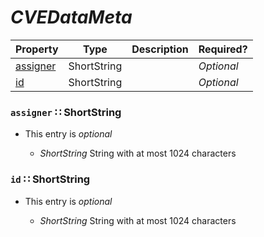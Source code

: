<a id="map123"></a>
# *CVEDataMeta*

| Property | Type | Description | Required? |
| -------- | ---- | ----------- | --------- |
|[assigner](#assigner-shortstring)|ShortString| |_Optional_|
|[id](#id-shortstring)|ShortString| |_Optional_|


<a id="assigner-shortstring"></a>
### `assigner` ∷ ShortString

* This entry is _optional_


  * *ShortString* String with at most 1024 characters

<a id="id-shortstring"></a>
### `id` ∷ ShortString

* This entry is _optional_


  * *ShortString* String with at most 1024 characters
